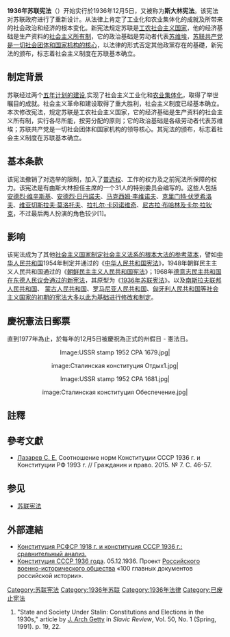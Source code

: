 **1936年苏联宪法**（）开始实行於1936年12月5日，又被称为**斯大林宪法**。该宪法对苏联政府进行了重新设计。从法律上肯定了工业化和农业集体化的成就及所带来的社会政治和经济的根本变化。新宪法规定苏联是[工农](https://zh.wikipedia.org/wiki/工农 "wikilink")[社会主义国家](https://zh.wikipedia.org/wiki/社会主义国家 "wikilink")，他的经济基础是生产资料的[社会主义所有制](https://zh.wikipedia.org/wiki/公有制 "wikilink")，它的政治基础是劳动者代表[苏维埃](https://zh.wikipedia.org/wiki/苏维埃 "wikilink")，[苏联共产党是一切社会团体和国家机构的核心](https://zh.wikipedia.org/wiki/苏联共产党 "wikilink")，以法律的形式否定其他政黨存在的基礎，新宪法的颁布，标志着社会主义制度在苏联基本确立。

## 制定背景

苏联经过两个[五年计划的建设](https://zh.wikipedia.org/wiki/五年计划 "wikilink"),实现了社会主义工业化和[农业集体化](https://zh.wikipedia.org/wiki/农业集体化 "wikilink")，取得了举世瞩目的成就。社会主义革命和建设取得了重大胜利，社会主义制度已经基本确立。本次修改宪法，规定苏联是工农社会主义国家，它的经济基础是生产资料的社会主义所有制，实行各尽所能，按劳分配的原则；它的政治基础是各级劳动者代表苏维埃；苏联共产党是一切社会团体和国家机构的领导核心。其宪法的颁布，标志着社会主义制度在苏联基本确立。

## 基本条款

该宪法撤销了对选举的限制，加入了[普选权](https://zh.wikipedia.org/wiki/普选权 "wikilink")、工作的权力及之前宪法所保障的权力。该宪法是有由斯大林担任主席的一个31人的特别委员会编写的。这些人包括[安德烈·维辛斯基](https://zh.wikipedia.org/wiki/安德烈·维辛斯基 "wikilink")、[安德烈·日丹諾夫](https://zh.wikipedia.org/wiki/安德烈·日丹諾夫 "wikilink")、[马克西姆·李维诺夫](https://zh.wikipedia.org/wiki/马克西姆·李维诺夫 "wikilink")、[克里门特·伏罗希洛夫](https://zh.wikipedia.org/wiki/克里门特·伏罗希洛夫 "wikilink")、[维亚切斯拉夫·莫洛托夫](https://zh.wikipedia.org/wiki/维亚切斯拉夫·莫洛托夫 "wikilink")、[拉扎尔·卡冈诺维奇](https://zh.wikipedia.org/wiki/拉扎尔·卡冈诺维奇 "wikilink")、[尼古拉·布哈林及](https://zh.wikipedia.org/wiki/尼古拉·布哈林 "wikilink")[卡尔·拉狄克](../Page/卡尔·拉狄克.md "wikilink")，不过最后两人扮演的角色较少\[1\]。

## 影响

该宪法成为了其他[社会主义国家制定](https://zh.wikipedia.org/wiki/社会主义国家 "wikilink")[社会主义法系的根本大法的参考蓝本](https://zh.wikipedia.org/wiki/社会主义法系 "wikilink")，譬如[中华人民共和国](https://zh.wikipedia.org/wiki/中华人民共和国 "wikilink")1954年制定并通过的《[中华人民共和国宪法](https://zh.wikipedia.org/wiki/五四宪法 "wikilink")》，1948年朝鲜民主主义人民共和国通过的《[朝鲜民主主义人民共和国宪法](https://zh.wikipedia.org/wiki/朝鲜民主主义人民共和国宪法 "wikilink")》；1968年[德意志民主共和国在](https://zh.wikipedia.org/wiki/德意志民主共和国 "wikilink")[东德人民议会通过的新宪法](https://zh.wikipedia.org/wiki/东德人民议会 "wikilink")，其原型为《[1936年苏联宪法](https://zh.wikipedia.org/wiki/1936年苏联宪法 "wikilink")》。以及[南斯拉夫联邦人民共和国](https://zh.wikipedia.org/wiki/南斯拉夫联邦人民共和国 "wikilink")、
[蒙古人民共和国](../Page/蒙古人民共和国.md "wikilink")、[罗马尼亚人民共和国](https://zh.wikipedia.org/wiki/罗马尼亚人民共和国 "wikilink")、[匈牙利人民共和国等社会主义国家的初期的宪法大多以此为基础进行修改和制定](../Page/匈牙利人民共和国.md "wikilink")。

## 慶祝憲法日郵票

直到1977年為止，於每年的12月5日被慶祝為正式的州假日 - 憲法日。

<center>

Image:USSR stamp 1952 CPA 1679.jpg|

<center>

<small></small>

</center>

image:Сталинская конституция Отдых1.jpg|

<center>

<small></small>

</center>

Image:USSR stamp 1952 CPA 1681.jpg|

<center>

<small></small>

</center>

image:Сталинская конституция Обеспечение.jpg|

<center>

<small></small>

</center>

</center>

## 註釋

## 參考文獻

  - [Лазарев С.
    Е.](https://zh.wikipedia.org/wiki/Лазарев,_Сергей_Евгеньевич "wikilink")
    Соотношение норм Конституции СССР 1936 г. и Конституции РФ 1993 г.
    // Гражданин и право. 2015. № 7. С. 46-57.

## 参见

  - [苏联宪法](../Page/苏联宪法.md "wikilink")

## 外部連結

  - [Конституция РСФСР 1918 г. и конституция СССР 1936 г.: сравнительный
    анализ.](http://marksist.blox.ua/2012/05/KONSTITUTsIYa-RSFSR-1918-g-iKONSTITUTsIYa-SSSR.html)
  - [Конституция СССР 1936
    года](http://док.история.рф/20/konstitutsiya-sssr-1936-goda/).
    05.12.1936. Проект [Российского военно-исторического
    общества](https://zh.wikipedia.org/wiki/Российское_военно-историческое_общество "wikilink")
    «100 главных документов российской истории».

[Category:苏联宪法](https://zh.wikipedia.org/wiki/Category:苏联宪法 "wikilink")
[Category:1936年苏联](https://zh.wikipedia.org/wiki/Category:1936年苏联 "wikilink")
[Category:1936年法律](https://zh.wikipedia.org/wiki/Category:1936年法律 "wikilink")
[Category:已废止宪法](https://zh.wikipedia.org/wiki/Category:已废止宪法 "wikilink")

1.  "State and Society Under Stalin: Constitutions and Elections in the
    1930s," article by [J. Arch
    Getty](https://zh.wikipedia.org/wiki/J._Arch_Getty "wikilink") in
    *Slavic Review*, Vol. 50, No. 1 (Spring, 1991). p. 19, 22.